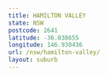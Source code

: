 ```yaml
---
title: HAMILTON VALLEY
state: NSW
postcode: 2641
latitude: -36.038655
longitude: 146.930436
url: /nsw/hamilton-valley/
layout: suburb
---
```

